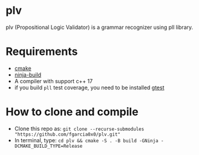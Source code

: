 # plv
 plv (Propositional Logic Validator) is a grammar recognizer using pll library.
 
# Requirements
- [cmake](https://cmake.org/)
- [ninja-build](https://ninja-build.org/)
- A compiler with support c++ 17
- if you build `pll` test coverage, you need to be installed [gtest](https://github.com/google/googletest)

# How to clone and compile
- Clone this repo as: ```git clone --recurse-submodules "https://github.com/fgarcia0x0/plv.git"```
- In terminal, type: ```cd plv && cmake -S . -B build -GNinja -DCMAKE_BUILD_TYPE=Release```

